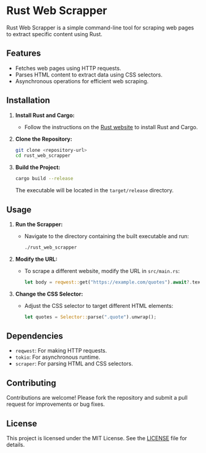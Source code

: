 # Rust Web Scrapper

Rust Web Scrapper is a simple command-line tool for scraping web pages to extract specific content using Rust.

## Features

- Fetches web pages using HTTP requests.
- Parses HTML content to extract data using CSS selectors.
- Asynchronous operations for efficient web scraping.

## Installation

1. **Install Rust and Cargo:**

   - Follow the instructions on the [Rust website](https://www.rust-lang.org/tools/install) to install Rust and Cargo.

2. **Clone the Repository:**

   ```bash
   git clone <repository-url>
   cd rust_web_scrapper
   ```

3. **Build the Project:**

   ```bash
   cargo build --release
   ```

   The executable will be located in the `target/release` directory.

## Usage

1. **Run the Scrapper:**

   - Navigate to the directory containing the built executable and run:
     ```bash
     ./rust_web_scrapper
     ```

2. **Modify the URL:**

   - To scrape a different website, modify the URL in `src/main.rs`:
     ```rust
     let body = reqwest::get("https://example.com/quotes").await?.text().await?;
     ```

3. **Change the CSS Selector:**
   - Adjust the CSS selector to target different HTML elements:
     ```rust
     let quotes = Selector::parse(".quote").unwrap();
     ```

## Dependencies

- `reqwest`: For making HTTP requests.
- `tokio`: For asynchronous runtime.
- `scraper`: For parsing HTML and CSS selectors.

## Contributing

Contributions are welcome! Please fork the repository and submit a pull request for improvements or bug fixes.

## License

This project is licensed under the MIT License. See the [LICENSE](LICENSE) file for details.
